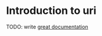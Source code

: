 # Introduction to uri

TODO: write [great documentation](http://jacobian.org/writing/what-to-write/)

